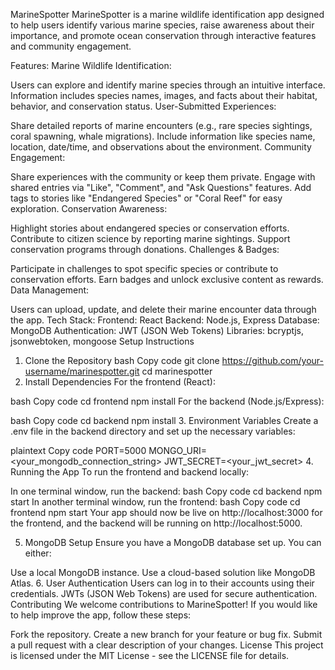 MarineSpotter
MarineSpotter is a marine wildlife identification app designed to help users identify various marine species, raise awareness about their importance, and promote ocean conservation through interactive features and community engagement.

Features:
Marine Wildlife Identification:

Users can explore and identify marine species through an intuitive interface.
Information includes species names, images, and facts about their habitat, behavior, and conservation status.
User-Submitted Experiences:

Share detailed reports of marine encounters (e.g., rare species sightings, coral spawning, whale migrations).
Include information like species name, location, date/time, and observations about the environment.
Community Engagement:

Share experiences with the community or keep them private.
Engage with shared entries via "Like", "Comment", and "Ask Questions" features.
Add tags to stories like "Endangered Species" or "Coral Reef" for easy exploration.
Conservation Awareness:

Highlight stories about endangered species or conservation efforts.
Contribute to citizen science by reporting marine sightings.
Support conservation programs through donations.
Challenges & Badges:

Participate in challenges to spot specific species or contribute to conservation efforts.
Earn badges and unlock exclusive content as rewards.
Data Management:

Users can upload, update, and delete their marine encounter data through the app.
Tech Stack:
Frontend: React
Backend: Node.js, Express
Database: MongoDB
Authentication: JWT (JSON Web Tokens)
Libraries: bcryptjs, jsonwebtoken, mongoose
Setup Instructions
1. Clone the Repository
bash
Copy code
git clone https://github.com/your-username/marinespotter.git
cd marinespotter
2. Install Dependencies
For the frontend (React):

bash
Copy code
cd frontend
npm install
For the backend (Node.js/Express):

bash
Copy code
cd backend
npm install
3. Environment Variables
Create a .env file in the backend directory and set up the necessary variables:

plaintext
Copy code
PORT=5000
MONGO_URI=<your_mongodb_connection_string>
JWT_SECRET=<your_jwt_secret>
4. Running the App
To run the frontend and backend locally:

In one terminal window, run the backend:
bash
Copy code
cd backend
npm start
In another terminal window, run the frontend:
bash
Copy code
cd frontend
npm start
Your app should now be live on http://localhost:3000 for the frontend, and the backend will be running on http://localhost:5000.

5. MongoDB Setup
Ensure you have a MongoDB database set up. You can either:

Use a local MongoDB instance.
Use a cloud-based solution like MongoDB Atlas.
6. User Authentication
Users can log in to their accounts using their credentials.
JWTs (JSON Web Tokens) are used for secure authentication.
Contributing
We welcome contributions to MarineSpotter! If you would like to help improve the app, follow these steps:

Fork the repository.
Create a new branch for your feature or bug fix.
Submit a pull request with a clear description of your changes.
License
This project is licensed under the MIT License - see the LICENSE file for details.
